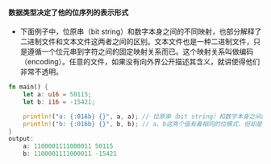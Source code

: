 #### 数据类型决定了他的位序列的表示形式

- 下面例子中，位原串（bit
  string）和数字本身之间的不同映射，也部分解释了二进制文件和文本文件这两者之间的区别。文本文件也是一种二进制文件，只是遵循一个位元串到字符之间的固定映射关系而已。这个映射关系叫做编码（encoding）。任意的文件，如果没有向外界公开描述其含义，就讲使得他们非常不透明。

``` rust
fn main() {
    let a: u16 = 50115;
    let b: i16 = -15421;

    println!("a: {:016b} {}", a, a); // 位原串（bit string）和数字本身之间的不同映射
    println!("b: {:016b} {}", b, b); // a、b这两个值有着相同的位模式，但却是不同的类型
}
output:
    a: 1100001111000011 50115
    b: 1100001111000011 -15421
```